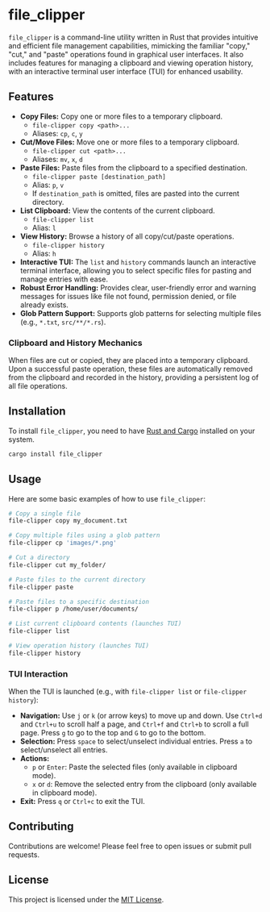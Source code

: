 # file_clipper

`file_clipper` is a command-line utility written in Rust that provides intuitive and efficient file management capabilities, mimicking the familiar "copy," "cut," and "paste" operations found in graphical user interfaces. It also includes features for managing a clipboard and viewing operation history, with an interactive terminal user interface (TUI) for enhanced usability.

## Features

- **Copy Files:** Copy one or more files to a temporary clipboard.
  - `file-clipper copy <path>...`
  - Aliases: `cp`, `c`, `y`
- **Cut/Move Files:** Move one or more files to a temporary clipboard.
  - `file-clipper cut <path>...`
  - Aliases: `mv`, `x`, `d`
- **Paste Files:** Paste files from the clipboard to a specified destination.
  - `file-clipper paste [destination_path]`
  - Alias: `p`, `v`
  - If `destination_path` is omitted, files are pasted into the current directory.
- **List Clipboard:** View the contents of the current clipboard.
  - `file-clipper list`
  - Alias: `l`
- **View History:** Browse a history of all copy/cut/paste operations.
  - `file-clipper history`
  - Alias: `h`
- **Interactive TUI:** The `list` and `history` commands launch an interactive terminal interface, allowing you to select specific files for pasting and manage entries with ease.
- **Robust Error Handling:** Provides clear, user-friendly error and warning messages for issues like file not found, permission denied, or file already exists.
- **Glob Pattern Support:** Supports glob patterns for selecting multiple files (e.g., `*.txt`, `src/**/*.rs`).

### Clipboard and History Mechanics

When files are cut or copied, they are placed into a temporary clipboard. Upon a successful paste operation, these files are automatically removed from the clipboard and recorded in the history, providing a persistent log of all file operations.

## Installation

To install `file_clipper`, you need to have [Rust and Cargo](https://www.rust-lang.org/tools/install) installed on your system.

```bash
cargo install file_clipper
```

## Usage

Here are some basic examples of how to use `file_clipper`:

```bash
# Copy a single file
file-clipper copy my_document.txt

# Copy multiple files using a glob pattern
file-clipper cp 'images/*.png'

# Cut a directory
file-clipper cut my_folder/

# Paste files to the current directory
file-clipper paste

# Paste files to a specific destination
file-clipper p /home/user/documents/

# List current clipboard contents (launches TUI)
file-clipper list

# View operation history (launches TUI)
file-clipper history
```

### TUI Interaction

When the TUI is launched (e.g., with `file-clipper list` or `file-clipper history`):

- **Navigation:** Use `j` or `k` (or arrow keys) to move up and down. Use `Ctrl+d` and `Ctrl+u` to scroll half a page, and `Ctrl+f` and `Ctrl+b` to scroll a full page. Press `g` to go to the top and `G` to go to the bottom.
- **Selection:** Press `space` to select/unselect individual entries. Press `a` to select/unselect all entries.
- **Actions:**
  - `p` or `Enter`: Paste the selected files (only available in clipboard mode).
  - `x` or `d`: Remove the selected entry from the clipboard (only available in clipboard mode).
- **Exit:** Press `q` or `Ctrl+c` to exit the TUI.

## Contributing

Contributions are welcome! Please feel free to open issues or submit pull requests.

## License

This project is licensed under the [MIT License](LICENSE).
